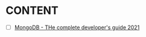 # CONTENT

- [ ] [MongoDB - THe complete developer's guide 2021](https://www.udemy.com/course/mongodb-the-complete-developers-guide/) 